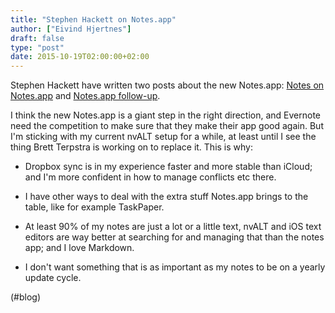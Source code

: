 ```yaml
---
title: "Stephen Hackett on Notes.app"
author: ["Eivind Hjertnes"]
draft: false
type: "post"
date: 2015-10-19T02:00:00+02:00
---
```


Stephen Hackett have written two posts about the new Notes.app:
[Notes on
Notes.app](http://www.512pixels.net/blog/2015/10/notes-on-notesapp) and
[Notes.app
follow-up](http://www.512pixels.net/blog/2015/10/notesapp-follow-up).

I think the new Notes.app is a giant step in the right direction, and
Evernote need the competition to make sure that they make their app good
again. But I'm sticking with my current nvALT setup for a while, at
least until I see the thing Brett Terpstra is working on to replace it.
This is why:

-   Dropbox sync is in my experience faster and more stable than iCloud;
    and I'm more confident in how to manage conflicts etc there.

-   I have other ways to deal with the extra stuff Notes.app brings to the
    table, like for example TaskPaper.

-   At least 90% of my notes are just a lot or a little text, nvALT and
    iOS text editors are way better at searching for and managing that
    than the notes app; and I love Markdown.

-   I don't want something that is as important as my notes to be on a
    yearly update cycle.

(#blog)
